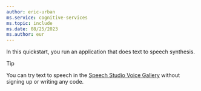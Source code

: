 ```yaml
---
author: eric-urban
ms.service: cognitive-services
ms.topic: include
ms.date: 08/25/2023
ms.author: eur
---
```


In this quickstart, you run an application that does text to speech synthesis.

> [!TIP]
> You can try text to speech in the [Speech Studio Voice Gallery](https://aka.ms/speechstudio/voicegallery) without signing up or writing any code.

